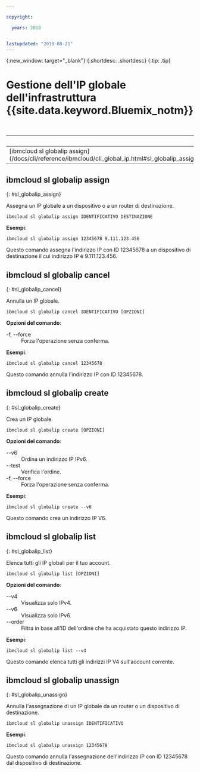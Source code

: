 ```yaml
---

copyright:

  years: 2018


lastupdated: "2018-08-21"
---
```


{:new_window: target="_blank"}
{:shortdesc: .shortdesc}
{:tip: .tip}

# Gestione dell'IP globale dell'infrastruttura {{site.data.keyword.Bluemix_notm}}

<table summary="Comandi generali dell'infrastruttura {{site.data.keyword.Bluemix_notm}} riportati in ordine alfabetico  con dei link a ulteriori informazioni sul comando">
<caption>Tabella 1. Comandi IP globali dell'infrastruttura {{site.data.keyword.Bluemix_notm}}</caption>
 <thead>
 <th colspan="6">Comandi IP globali dell'infrastruttura {{site.data.keyword.Bluemix_notm}}</th>
 </thead>
 <tbody>
 <tr>
  <td>[ibmcloud sl globalip assign](/docs/cli/reference/ibmcloud/cli_global_ip.html#sl_globalip_assign)</td>
  <td>[ibmcloud sl globalip cancel](/docs/cli/reference/ibmcloud/cli_global_ip.html#sl_globalip_cancel)</td>
  <td>[ibmcloud sl globalip create](/docs/cli/reference/ibmcloud/cli_global_ip.html#sl_globalip_create)</td>
 <td>[ibmcloud sl globalip list](/docs/cli/reference/ibmcloud/cli_global_ip.html#sl_globalip_list)</td>
 <td>[ibmcloud sl globalip unassign](/docs/cli/reference/ibmcloud/cli_global_ip.html#sl_globalip_unassign)</td>
 </tr>
   </tbody>
 </table>

 ## ibmcloud sl globalip assign
{: #sl_globalip_assign}

Assegna un IP globale a un dispositivo o a un router di destinazione.
```
ibmcloud sl globalip assign IDENTIFICATIVO DESTINAZIONE
```


**Esempi**:
```
ibmcloud sl globalip assign 12345678 9.111.123.456
```
Questo comando assegna l'indirizzo IP con ID 12345678 a un dispositivo di destinazione il cui indirizzo IP è 9.111.123.456.

## ibmcloud sl globalip cancel
{: #sl_globalip_cancel}

Annulla un IP globale.
```
ibmcloud sl globalip cancel IDENTIFICATIVO [OPZIONI]
```

<strong>Opzioni del comando</strong>:
<dl>
<dt>-f, --force</dt>
<dd>Forza l'operazione senza conferma.</dd>
</dl>

**Esempi**:
```
ibmcloud sl globalip cancel 12345678
```
Questo comando annulla l'indirizzo IP con ID 12345678.

 ## ibmcloud sl globalip create
{: #sl_globalip_create}

Crea un IP globale.
```
ibmcloud sl globalip create [OPZIONI]
```

<strong>Opzioni del comando</strong>:
<dl>
<dt>--v6</dt>
<dd>Ordina un indirizzo IP IPv6.</dd>
<dt>--test</dt>
<dd>Verifica l'ordine.</dd>
<dt>-f, --force</dt>
<dd>Forza l'operazione senza conferma.</dd>
</dl>

**Esempi**:
```
ibmcloud sl globalip create --v6
```
Questo comando crea un indirizzo IP V6.

## ibmcloud sl globalip list
{: #sl_globalip_list}

Elenca tutti gli IP globali per il tuo account.
```
ibmcloud sl globalip list [OPZIONI]
```

<strong>Opzioni del comando</strong>:
<dl>
<dt>--v4</dt>
<dd>Visualizza solo IPv4.</dd>
<dt>--v6</dt>
<dd>Visualizza solo IPv6.</dd>
<dt>--order</dt>
<dd>Filtra in base all'ID dell'ordine che ha acquistato questo indirizzo IP.</dd>
</dl>

**Esempi**:
```
ibmcloud sl globalip list --v4
```
Questo comando elenca tutti gli indirizzi IP V4 sull'account corrente.

## ibmcloud sl globalip unassign
{: #sl_globalip_unassign}

Annulla l'assegnazione di un IP globale da un router o un dispositivo di destinazione.
```
ibmcloud sl globalip unassign IDENTIFICATIVO
```


**Esempi**:
```
ibmcloud sl globalip unassign 12345678
```
Questo comando annulla l'assegnazione dell'indirizzo IP con ID 12345678 dal dispositivo di destinazione.
